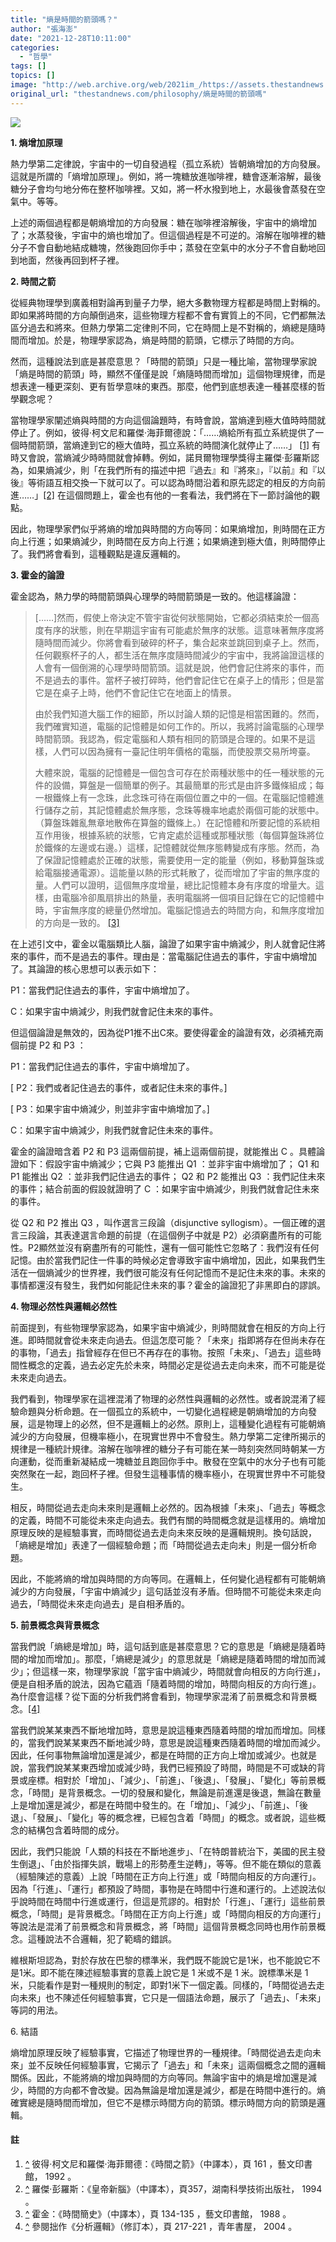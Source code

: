 ```yaml
---
title: "熵是時間的箭頭嗎？"
author: "張海澎"
date: "2021-12-28T10:11:00"
categories:
  - "哲學"
tags: []
topics: []
image: "http://web.archive.org/web/2021im_/https://assets.thestandnews.com/media/photos/14-14_HOQlxqg.png"
original_url: "thestandnews.com/philosophy/熵是時間的箭頭嗎"
---
```

![](http://web.archive.org/web/2021im_/https://assets.thestandnews.com/media/photos/14-14_HOQlxqg.png)

**1\. 熵增加原理**

熱力學第二定律說，宇宙中的一切自發過程（孤立系統）皆朝熵增加的方向發展。這就是所謂的「熵增加原理」。例如，將一塊糖放進咖啡裡，糖會逐漸溶解，最後糖分子會均勻地分佈在整杯咖啡裡。又如，將一杯水撥到地上，水最後會蒸發在空氣中。等等。

上述的兩個過程都是朝熵增加的方向發展：糖在咖啡裡溶解後，宇宙中的熵增加了；水蒸發後，宇宙中的熵也增加了。但這個過程是不可逆的。溶解在咖啡裡的糖分子不會自動地結成糖塊，然後跑回你手中；蒸發在空氣中的水分子不會自動地回到地面，然後再回到杯子裡。

**2\. 時間之箭**

從經典物理學到廣義相對論再到量子力學，絕大多數物理方程都是時間上對稱的。即如果將時間的方向顛倒過來，這些物理方程都不會有實質上的不同，它們都無法區分過去和將來。但熱力學第二定律則不同，它在時間上是不對稱的，熵總是隨時間而增加。於是，物理學家認為，熵是時間的箭頭，它標示了時間的方向。

然而，這種說法到底是甚麼意思？「時間的箭頭」只是一種比喻，當物理學家說「熵是時間的箭頭」時，顯然不僅僅是說「熵隨時間而增加」這個物理規律，而是想表達一種更深刻、更有哲學意味的東西。那麼，他們到底想表達一種甚麼樣的哲學觀念呢？

當物理學家闡述熵與時間的方向這個論題時，有時會說，當熵達到極大值時時間就停止了。例如，彼得·柯文尼和羅傑·海菲爾德說：「……熵給所有孤立系統提供了一個時間箭頭，當熵達到它的極大值時，孤立系統的時間演化就停止了……」 [\[1\]](#footnote-1) 有時又會說，當熵減少時時間就會掉轉。例如，諾貝爾物理學獎得主羅傑·彭羅斯認為，如果熵減少，則「在我們所有的描述中把『過去』和『將來』，『以前』和『以後』等術語互相交換一下就可以了。可以認為時間沿着和原先認定的相反的方向前進……」[\[2\]](#footnote-2) 在這個問題上，霍金也有他的一套看法，我們將在下一節討論他的觀點。

因此，物理學家們似乎將熵的增加與時間的方向等同：如果熵增加，則時間在正方向上行進；如果熵減少，則時間在反方向上行進；如果熵達到極大值，則時間停止了。我們將會看到，這種觀點是違反邏輯的。

**3\. 霍金的論證**

霍金認為，熱力學的時間箭頭與心理學的時間箭頭是一致的。他這樣論證：

> \[……\]然而，假使上帝決定不管宇宙從何狀態開始，它都必須結束於一個高度有序的狀態，則在早期這宇宙有可能處於無序的狀態。這意味著無序度將隨時間而減少。你將會看到破碎的杯子，集合起來並跳回到桌子上。然而，任何觀察杯子的人，都生活在無序度隨時間減少的宇宙中，我將論證這樣的人會有一個倒溯的心理學時間箭頭。這就是說，他們會記住將來的事件，而不是過去的事件。當杯子被打碎時，他們會記住它在桌子上的情形；但是當它是在桌子上時，他們不會記住它在地面上的情景。
> 
> 由於我們知道大腦工作的細節，所以討論人類的記憶是相當困難的。然而，我們確實知道，電腦的記憶體是如何工作的。所以，我將討論電腦的心理學時間箭頭。我認為，假定電腦和人類有相同的箭頭是合理的。如果不是這樣，人們可以因為擁有一臺記住明年價格的電腦，而使股票交易所垮臺。
> 
> 大體來說，電腦的記憶體是一個包含可存在於兩種狀態中的任一種狀態的元件的設備，算盤是一個簡單的例子。其最簡單的形式是由許多鐵條組成；每一根鐵條上有一念珠，此念珠可待在兩個位置之中的一個。在電腦記憶體進行儲存之前，其記憶體處於無序態，念珠等機率地處於兩個可能的狀態中。（算盤珠雜亂無章地散佈在算盤的鐵條上。）在記憶體和所要記憶的系統相互作用後，根據系統的狀態，它肯定處於這種或那種狀態（每個算盤珠將位於鐵條的左邊或右邊。）這樣，記憶體就從無序態轉變成有序態。然而，為了保證記憶體處於正確的狀態，需要使用一定的能量（例如，移動算盤珠或給電腦接通電源）。這能量以熱的形式耗散了，從而增加了宇宙的無序度的量。人們可以證明，這個無序度增量，總比記憶體本身有序度的增量大。這樣，由電腦冷卻風扇排出的熱量，表明電腦將一個項目記錄在它的記憶體中時，宇宙無序度的總量仍然增加。電腦記憶過去的時間方向，和無序度增加的方向是一致的。 [\[3\]](#footnote-3) 

在上述引文中，霍金以電腦類比人腦，論證了如果宇宙中熵減少，則人就會記住將來的事件，而不是過去的事件。理由是：當電腦記住過去的事件，宇宙中熵增加了。其論證的核心思想可以表示如下：

P1：當我們記住過去的事件，宇宙中熵增加了。

C：如果宇宙中熵減少，則我們就會記住未來的事件。

但這個論證是無效的，因為從P1推不出C來。要使得霍金的論證有效，必須補充兩個前提 P2 和 P3 ：

P1：當我們記住過去的事件，宇宙中熵增加了。

\[ P2：我們或者記住過去的事件，或者記住未來的事件。\]

\[ P3：如果宇宙中熵減少，則並非宇宙中熵增加了。\]

C：如果宇宙中熵減少，則我們就會記住未來的事件。

霍金的論證暗含着 P2 和 P3 這兩個前提，補上這兩個前提，就能推出 C 。具體論證如下：假設宇宙中熵減少；它與 P3 能推出 Q1 ：並非宇宙中熵增加了； Q1 和 P1 能推出 Q2 ：並非我們記住過去的事件； Q2 和 P2 能推出 Q3 ：我們記住未來的事件；結合前面的假設就證明了 C ：如果宇宙中熵減少，則我們就會記住未來的事件。

從 Q2 和 P2 推出 Q3 ，叫作選言三段論（disjunctive syllogism）。一個正確的選言三段論，其表達選言命題的前提（在這個例子中就是 P2）必須窮盡所有的可能性。P2顯然並沒有窮盡所有的可能性，還有一個可能性它忽略了：我們沒有任何記憶。由於當我們記住一件事的時候必定會導致宇宙中熵增加，因此，如果我們生活在一個熵減少的世界裡，我們很可能沒有任何記憶而不是記住未來的事。未來的事情都還沒有發生，我們如何能記住未來的事？霍金的論證犯了非黑即白的謬誤。

**4\. 物理必然性與邏輯必然性**

前面提到，有些物理學家認為，如果宇宙中熵減少，則時間就會在相反的方向上行進。即時間就會從未來走向過去。但這怎麼可能？「未來」指即將存在但尚未存在的事物，「過去」指曾經存在但已不再存在的事物。按照「未來」、「過去」這些時間性概念的定義，過去必定先於未來，時間必定是從過去走向未來，而不可能是從未來走向過去。

我們看到，物理學家在這裡混淆了物理的必然性與邏輯的必然性。或者說混淆了經驗命題與分析命題。在一個孤立的系統中，一切變化過程總是朝熵增加的方向發展，這是物理上的必然，但不是邏輯上的必然。原則上，這種變化過程有可能朝熵減少的方向發展，但機率極小，在現實世界中不會發生。熱力學第二定律所揭示的規律是一種統計規律。溶解在咖啡裡的糖分子有可能在某一時刻突然同時朝某一方向運動，從而重新凝結成一塊糖並且跑回你手中。散發在空氣中的水分子也有可能突然聚在一起，跑回杯子裡。但發生這種事情的機率極小，在現實世界中不可能發生。

相反，時間從過去走向未來則是邏輯上必然的。因為根據「未來」、「過去」等概念的定義，時間不可能從未來走向過去。我們有關的時間概念就是這樣用的。熵增加原理反映的是經驗事實，而時間從過去走向未來反映的是邏輯規則。換句話說，「熵總是增加」表達了一個經驗命題；而「時間從過去走向未」則是一個分析命題。

因此，不能將熵的增加與時間的方向等同。在邏輯上，任何變化過程都有可能朝熵減少的方向發展，「宇宙中熵減少」這句話並沒有矛盾。但時間不可能從未來走向過去，「時間從未來走向過去」是自相矛盾的。

**5\. 前景概念與背景概念**

當我們說「熵總是增加」時，這句話到底是甚麼意思？它的意思是「熵總是隨着時間的增加而增加」。那麼，「熵總是減少」的意思就是「熵總是隨着時間的增加而減少」；但這樣一來，物理學家說「當宇宙中熵減少，時間就會向相反的方向行進」，便是自相矛盾的說法，因為它蘊涵「隨着時間的增加，時間向相反的方向行進」。為什麼會這樣？從下面的分析我們將會看到，物理學家混淆了前景概念和背景概念。[\[4\]](#footnote-4) 

當我們說某某東西不斷地增加時，意思是說這種東西隨着時間的增加而增加。同樣的，當我們說某某東西不斷地減少時，意思是說這種東西隨着時間的增加而減少。因此，任何事物無論增加還是減少，都是在時間的正方向上增加或減少。也就是說，當我們說某某東西增加或減少時，我們已經預設了時間，時間是不可或缺的背景或座標。相對於「增加」、「減少」、「前進」、「後退」、「發展」、「變化」等前景概念，「時間」是背景概念。一切的發展和變化，無論是前進還是後退，無論在數量上是增加還是減少，都是在時間中發生的。在「增加」、「減少」、「前進」、「後退」、「發展」、「變化」等的概念裡，已經包含着「時間」的概念。或者說，這些概念的結構包含着時間的成分。

因此，我們只能說「人類的科技在不斷地進步」、「在特朗普統治下，美國的民主發生倒退」、「由於指揮失誤，戰場上的形勢產生逆轉」，等等。但不能在類似的意義（經驗陳述的意義）上說「時間在正方向上行進」或「時間向相反的方向運行」。因為「行進」、「運行」都預設了時間，事物是在時間中行進和運行的。上述說法似乎說時間在時間中行進或運行，但這是荒謬的。相對於「行進」、「運行」這些前景概念，「時間」是背景概念。「時間在正方向上行進」或「時間向相反的方向運行」等說法是混淆了前景概念和背景概念，將「時間」這個背景概念同時也用作前景概念。這種說法不合邏輯，犯了範疇的錯誤。

維根斯坦認為，對於存放在巴黎的標準米，我們既不能說它是1米，也不能說它不是1米。即不能在陳述經驗事實的意義上說它是 1 米或不是 1 米。說標準米是 1 米，只能看作是對一種規則的制定，即對1米下一個定義。同樣的，「時間從過去走向未來」也不陳述任何經驗事實，它只是一個語法命題，展示了「過去」、「未來」等詞的用法。

6\. 結語

熵增加原理反映了經驗事實，它描述了物理世界的一種規律。「時間從過去走向未來」並不反映任何經驗事實，它揭示了「過去」和「未來」這兩個概念之間的邏輯關係。因此，不能將熵的增加與時間的方向等同。無論宇宙中的熵是增加還是減少，時間的方向都不會改變。因為無論是增加還是減少，都是在時間中進行的。熵確實總是隨時間而增加，但它不是標示時間方向的箭頭。標示時間方向的箭頭是邏輯。

#### 註

1.  [^](#footnote-marker-1-1) 彼得·柯文尼和羅傑·海菲爾德：《時間之箭》（中譯本），頁 161 ，藝文印書館， 1992 。
2.  [^](#footnote-marker-2-1) 羅傑·彭羅斯：《皇帝新腦》（中譯本），頁357，湖南科學技術出版社， 1994 。
3.  [^](#footnote-marker-3-1) 霍金：《時間簡史》（中譯本），頁 134-135 ，藝文印書館， 1988 。
4.  [^](#footnote-marker-4-1) 參閱拙作《分析邏輯》（修訂本），頁 217-221 ，青年書屋， 2004 。